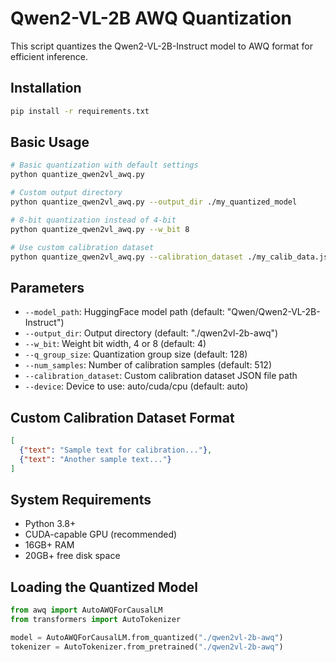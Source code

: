 # Qwen2-VL-2B AWQ Quantization

This script quantizes the Qwen2-VL-2B-Instruct model to AWQ format for efficient inference.

## Installation

```bash
pip install -r requirements.txt
```

## Basic Usage

```bash
# Basic quantization with default settings
python quantize_qwen2vl_awq.py

# Custom output directory
python quantize_qwen2vl_awq.py --output_dir ./my_quantized_model

# 8-bit quantization instead of 4-bit
python quantize_qwen2vl_awq.py --w_bit 8

# Use custom calibration dataset
python quantize_qwen2vl_awq.py --calibration_dataset ./my_calib_data.json
```

## Parameters

- `--model_path`: HuggingFace model path (default: "Qwen/Qwen2-VL-2B-Instruct")
- `--output_dir`: Output directory (default: "./qwen2vl-2b-awq")
- `--w_bit`: Weight bit width, 4 or 8 (default: 4)
- `--q_group_size`: Quantization group size (default: 128)
- `--num_samples`: Number of calibration samples (default: 512)
- `--calibration_dataset`: Custom calibration dataset JSON file path
- `--device`: Device to use: auto/cuda/cpu (default: auto)

## Custom Calibration Dataset Format

```json
[
  {"text": "Sample text for calibration..."},
  {"text": "Another sample text..."}
]
```

## System Requirements

- Python 3.8+
- CUDA-capable GPU (recommended)
- 16GB+ RAM
- 20GB+ free disk space

## Loading the Quantized Model

```python
from awq import AutoAWQForCausalLM
from transformers import AutoTokenizer

model = AutoAWQForCausalLM.from_quantized("./qwen2vl-2b-awq")
tokenizer = AutoTokenizer.from_pretrained("./qwen2vl-2b-awq")
```